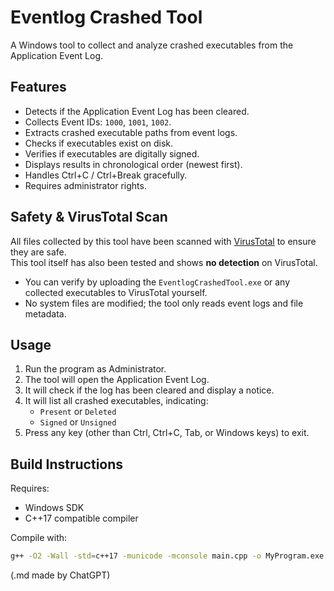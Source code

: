 # Eventlog Crashed Tool

A Windows tool to collect and analyze crashed executables from the Application Event Log.

## Features

- Detects if the Application Event Log has been cleared.
- Collects Event IDs: `1000`, `1001`, `1002`.
- Extracts crashed executable paths from event logs.
- Checks if executables exist on disk.
- Verifies if executables are digitally signed.
- Displays results in chronological order (newest first).
- Handles Ctrl+C / Ctrl+Break gracefully.
- Requires administrator rights.

## Safety & VirusTotal Scan

All files collected by this tool have been scanned with [VirusTotal](https://www.virustotal.com/gui/file/9f3e9c08d8507a9dc6c5545ddd5864b9673b33c8281c9357d67fc26bd64a82cc/detection) to ensure they are safe.  
This tool itself has also been tested and shows **no detection** on VirusTotal.

- You can verify by uploading the `EventlogCrashedTool.exe` or any collected executables to VirusTotal yourself.
- No system files are modified; the tool only reads event logs and file metadata.
  
## Usage

1. Run the program as Administrator.
2. The tool will open the Application Event Log.
3. It will check if the log has been cleared and display a notice.
4. It will list all crashed executables, indicating:
   - `Present` or `Deleted`
   - `Signed` or `Unsigned`
5. Press any key (other than Ctrl, Ctrl+C, Tab, or Windows keys) to exit.

## Build Instructions

Requires:

- Windows SDK
- C++17 compatible compiler

Compile with:

```bash
g++ -O2 -Wall -std=c++17 -municode -mconsole main.cpp -o MyProgram.exe -ladvapi32 -lwintrust -s
```

(.md made by ChatGPT)
